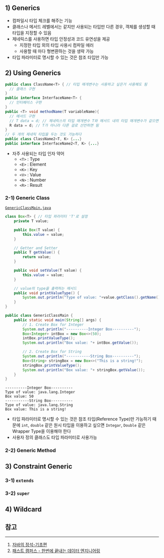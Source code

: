 ## 1) Generics

* 컴파일시 타입 체크를 해주는 기능
* 클래스나 메서드 레벨에서는 같지만 사용되는 타입만 다른 경우, 객체를 생성할 때 타입을 지정할 수 있음
* 제네릭스를 사용하면 타입 안정성과 코드 유연성을 제공
  * 지정한 타입 외의 타입 사용시 컴파일 에러
  * 사용할 때 마다 형변환하는 것을 생략 가능
* 타입 파라미터로 명시할 수 있는 것은 참조 타입만 가능



## 2) Using Generics

```java
public class ClassName<T> { // 타입 매개변수는 사용하고 싶은거 사용해도 됨
  // 클래스 구현
}
public interface InterfaceName<T> {
  // 인터페이스 구현
}
public <T> void methodName(T variableName){
  // 메서드 구현
  // T data = d; // 제네릭스의 타입 매개변수 T와 메서드 내의 타입 매개변수가 같으면 컴파일 에러 발생
  R data = d; // T가 아니라 다른 걸로 선언하면 됨
}
// 두 개의 제네릭 타입을 두는 것도 가능하다
public class ClassName2<T, K> {...}
public interface InterfaceName2<T, K> {...}


```

* 자주 사용되는 타입 인자 약어
  * ```<T>``` : Type
  * ```<E>``` : Element
  * ```<K>``` : Key
  * ```<V>``` : Value
  * ```<N>``` : Number
  * ```<R>``` : Result



### 2-1) Generic Class

[```GenericClassMain.java```]()

```java
class Box<T> { // 타입 파라미터 'T'로 설정
    private T value;

    public Box(T value) {
        this.value = value;
    }

    // Getter and Setter
    public T getValue() {
        return value;
    }

    public void setValue(T value) {
        this.value = value;
    }

    // value의 type을 출력하는 메서드
    public void printValueType() {
        System.out.println("Type of value: "+value.getClass().getName());
    }
}

public class GenericClassMain {
    public static void main(String[] args) {
        // 1. Create Box for Integer
        System.out.println("----------Integer Box----------");
        Box<Integer> intBox = new Box<>(50);
        intBox.printValueType();
        System.out.println("Box value: "+ intBox.getValue());

        // 2. Create Box for String
        System.out.println("-----------String Box----------");
        Box<String> stringBox = new Box<>("This is a string!");
        stringBox.printValueType();
        System.out.println("Box value: "+ stringBox.getValue());
    }
}
```

```
----------Integer Box----------
Type of value: java.lang.Integer
Box value: 50
-----------String Box----------
Type of value: java.lang.String
Box value: This is a string!
```

* 타입 파라미터로 명시할 수 있는 것은 참조 타입(Reference Type)만 가능하기 때문에 ```int```, ```double``` 같은 원시 타입을 이용하고 싶으면 ```Integar```, ```Double``` 같은 Wrapper Type을 이용해야 한다
* 사용자 정의 클래스도 타입 파라미터로 사용가능



### 2-2) Generic Method

















## 3) Constraint Generic



### 3-1) ```extends```





### 3-2) ```super```









## 4) Wildcard

















## 참고

---

1. [자바의 정석-기초편](https://www.youtube.com/user/MasterNKS)
1. [패스트 캠퍼스 - 한번에 끝내는 데이터 엔지니어링](https://fastcampus.co.kr/data_online_engineering)